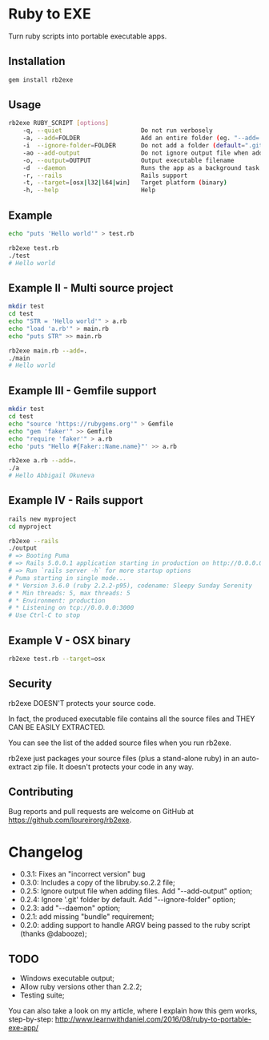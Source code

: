 # Ruby to EXE

Turn ruby scripts into portable executable apps.

## Installation

```ruby
gem install rb2exe
```

## Usage

```bash
rb2exe RUBY_SCRIPT [options]
    -q, --quiet                      Do not run verbosely
    -a, --add=FOLDER                 Add an entire folder (eg. "--add=.")
    -i  --ignore-folder=FOLDER       Do not add a folder (default=".git")
    -ao --add-output                 Do not ignore output file when adding files
    -o, --output=OUTPUT              Output executable filename
    -d  --daemon                     Runs the app as a background task
    -r, --rails                      Rails support
    -t, --target=[osx|l32|l64|win]   Target platform (binary)
    -h, --help                       Help
```

## Example
```bash
echo "puts 'Hello world'" > test.rb

rb2exe test.rb
./test
# Hello world
```


## Example II - Multi source project
```bash
mkdir test
cd test
echo "STR = 'Hello world'" > a.rb
echo "load 'a.rb'" > main.rb
echo "puts STR" >> main.rb

rb2exe main.rb --add=.
./main
# Hello world
```

## Example III - Gemfile support
```bash
mkdir test
cd test
echo "source 'https://rubygems.org'" > Gemfile
echo "gem 'faker'" >> Gemfile
echo "require 'faker'" > a.rb
echo 'puts "Hello #{Faker::Name.name}"' >> a.rb

rb2exe a.rb --add=.
./a
# Hello Abbigail Okuneva
```

## Example IV - Rails support
```bash
rails new myproject
cd myproject

rb2exe --rails
./output
# => Booting Puma
# => Rails 5.0.0.1 application starting in production on http://0.0.0.0:3000
# => Run `rails server -h` for more startup options
# Puma starting in single mode...
# * Version 3.6.0 (ruby 2.2.2-p95), codename: Sleepy Sunday Serenity
# * Min threads: 5, max threads: 5
# * Environment: production
# * Listening on tcp://0.0.0.0:3000
# Use Ctrl-C to stop
```

## Example V - OSX binary
```bash
rb2exe test.rb --target=osx
```


## Security

rb2exe DOESN'T protects your source code.

In fact, the produced executable file contains all the source files and THEY CAN BE EASILY EXTRACTED.

You can see the list of the added source files when you run rb2exe.

rb2exe just packages your source files (plus a stand-alone ruby) in an auto-extract zip file. It doesn't protects your code in any way.


## Contributing

Bug reports and pull requests are welcome on GitHub at https://github.com/loureirorg/rb2exe.


# Changelog
* 0.3.1: Fixes an "incorrect version" bug
* 0.3.0: Includes a copy of the libruby.so.2.2 file;
* 0.2.5: Ignore output file when adding files. Add "--add-output" option;
* 0.2.4: Ignore '.git' folder by default. Add "--ignore-folder" option;
* 0.2.3: add "--daemon" option;
* 0.2.1: add missing "bundle" requirement;
* 0.2.0: adding support to handle ARGV being passed to the ruby script (thanks @dabooze);

## TODO

* Windows executable output;
* Allow ruby versions other than 2.2.2;
* Testing suite;

You can also take a look on my article, where I explain how this gem works, step-by-step:
http://www.learnwithdaniel.com/2016/08/ruby-to-portable-exe-app/
